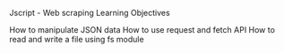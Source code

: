 Jscript - Web scraping Learning Objectives

How to manipulate JSON data
How to use request and fetch API
How to read and write a file using fs module
